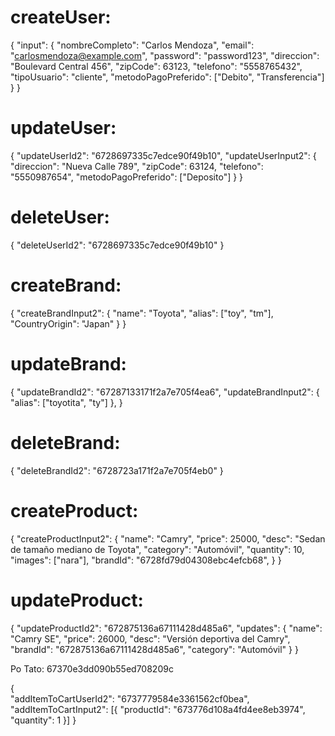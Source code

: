 # createUser:
{
  "input": {
        "nombreCompleto": "Carlos Mendoza",
        "email": "carlosmendoza@example.com",
        "password": "password123",
        "direccion": "Boulevard Central 456",
        "zipCode": 63123,
        "telefono": "5558765432",
        "tipoUsuario": "cliente",
        "metodoPagoPreferido": ["Debito", "Transferencia"]
    }
}

# updateUser:
{
  "updateUserId2": "6728697335c7edce90f49b10",
  "updateUserInput2": {
    "direccion": "Nueva Calle 789",
    "zipCode": 63124,
    "telefono": "5550987654",
    "metodoPagoPreferido": ["Deposito"]
  }
}

# deleteUser:
{
  "deleteUserId2": "6728697335c7edce90f49b10"
}

# createBrand:
{
  "createBrandInput2": {
    "name": "Toyota",
    "alias": ["toy", "tm"],
    "CountryOrigin": "Japan"
  }
}

# updateBrand:
{
  "updateBrandId2": "67287133171f2a7e705f4ea6",
  "updateBrandInput2": {
    "alias": ["toyotita", "ty"]
  },
}

# deleteBrand:
{
  "deleteBrandId2": "6728723a171f2a7e705f4eb0"
}

# createProduct:
{
  "createProductInput2": {
    "name": "Camry",
    "price": 25000,
    "desc": "Sedan de tamaño mediano de Toyota",
    "category": "Automóvil",
    "quantity": 10,
    "images": ["nara"],
    "brandId": "6728fd79d04308ebc4efcb68",
  }
}

# updateProduct:
{
  "updateProductId2": "672875136a67111428d485a6",
  "updates": {
    "name": "Camry SE",
    "price": 26000,
    "desc": "Versión deportiva del Camry",
    "brandId": "672875136a67111428d485a6",
    "category": "Automóvil"
  }
}

Po Tato:
67370e3dd090b55ed708209c

{  
  "addItemToCartUserId2": "6737779584e3361562cf0bea",
  "addItemToCartInput2": [{
    "productId": "673776d108a4fd4ee8eb3974",
    "quantity": 1
  }]
} 